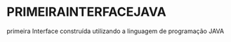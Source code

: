 # PRIMEIRAINTERFACEJAVA
<p> primeira Interface construída utilizando a linguagem de programação JAVA </p>
